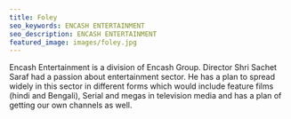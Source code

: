 ```yaml
---
title: Foley
seo_keywords: ENCASH ENTERTAINMENT
seo_description: ENCASH ENTERTAINMENT
featured_image: images/foley.jpg
---
```

Encash Entertainment is a division of Encash Group. Director Shri Sachet Saraf had a passion about entertainment sector. He has a plan to spread widely in this sector in different forms which would include feature films (hindi and Bengali), Serial and megas in television media and has a plan of getting our own channels as well.